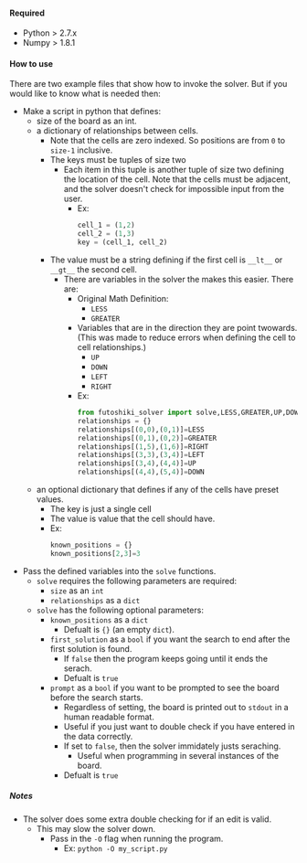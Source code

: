 #### Required 
* Python > 2.7.x
* Numpy > 1.8.1

#### How to use
There are two example files that show how to invoke the solver.
But if you would like to know what is needed then:

* Make a script in python that defines:
	* size of the board as an int.
	* a dictionary of relationships between cells.
		* Note that the cells are zero indexed. So positions are from `0` to `size-1` inclusive.
		* The keys must be tuples of size two
			* Each item in this tuple is another tuple of size two defining the location of the cell. Note that the cells must be adjacent, and the solver doesn't check for impossible input from the user.
				* Ex: 
					```python
					cell_1 = (1,2)
					cell_2 = (1,3)
					key = (cell_1, cell_2)
					```
		* The value must be a string defining if the first cell is `__lt__` or `__gt__` the second cell.
			* There are variables in the solver the makes this easier. There are:
				* Original Math Definition:
					* `LESS`
					* `GREATER`
				* Variables that are in the direction they are point twowards. (This was made to reduce errors when defining the cell to cell relationships.)
					* `UP`
					* `DOWN`
					* `LEFT`
					* `RIGHT`
				* Ex:
					```python
					from futoshiki_solver import solve,LESS,GREATER,UP,DOWN,LEFT,RIGHT
					relationships = {}
					relationships[(0,0),(0,1)]=LESS
					relationships[(0,1),(0,2)]=GREATER
					relationships[(1,5),(1,6)]=RIGHT
					relationships[(3,3),(3,4)]=LEFT
					relationships[(3,4),(4,4)]=UP
					relationships[(4,4),(5,4)]=DOWN
					```
	* an optional dictionary that defines if any of the cells have preset values.
		* The key is just a single cell
		* The value is value that the cell should have.
		* Ex:
			```python
			known_positions = {}
			known_positions[2,3]=3
			```
* Pass the defined variables into the `solve` functions.
	* `solve` requires the following parameters are required:
		* `size` as an `int`
		* `relationships` as a `dict`
	* `solve` has the following optional parameters:
		* `known_positions` as a `dict`
			* Defualt is `{}` (an empty `dict`).
		* `first_solution` as a `bool` if you want the search to end after the first solution is found.
			* If `false` then the program keeps going until it ends the serach.
			* Defualt is `true`
		* `prompt` as a `bool` if you want to be prompted to see the board before the search starts.
			* Regardless of setting, the board is printed out to `stdout` in a human readable format.
			* Useful if you just want to double check if you have entered in the data correctly.
			* If set to `false`, then the solver immidately justs seraching.
				* Useful when programming in several instances of the board.
			* Defualt is `true`

##### Notes
* The solver does some extra double checking for if an edit is valid.
	* This may slow the solver down.
		* Pass in the `-O` flag when running the program.
			* Ex: `python -O my_script.py`